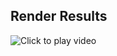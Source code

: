 ## Render Results
![![Click to play video](https://img.youtube.com/vi/1zZI14MRRZw/maxresdefault.jpg)](https://www.youtube.com/watch?v=1zZI14MRRZw)
